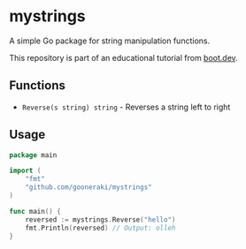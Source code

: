 # mystrings

A simple Go package for string manipulation functions.

This repository is part of an educational tutorial from [boot.dev](https://www.boot.dev).

## Functions

- `Reverse(s string) string` - Reverses a string left to right

## Usage

```go
package main

import (
    "fmt"
    "github.com/gooneraki/mystrings"
)

func main() {
    reversed := mystrings.Reverse("hello")
    fmt.Println(reversed) // Output: olleh
}
```